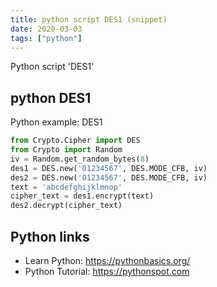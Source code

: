 ```yaml
---
title: python script DES1 (snippet)
date: 2020-03-03
tags: ["python"]
---
```

Python script 'DES1'


## python DES1

Python example: DES1

```python
from Crypto.Cipher import DES
from Crypto import Random
iv = Random.get_random_bytes(8)
des1 = DES.new('01234567', DES.MODE_CFB, iv)
des2 = DES.new('01234567', DES.MODE_CFB, iv)
text = 'abcdefghijklmnop'
cipher_text = des1.encrypt(text)
des2.decrypt(cipher_text)


```

## Python links

- Learn Python: https://pythonbasics.org/
- Python Tutorial: https://pythonspot.com
